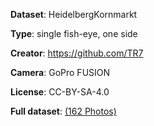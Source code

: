 
**Dataset**: HeidelbergKornmarkt

**Type**: single fish-eye, one side

**Creator**: https://github.com/TR7

**Camera**: GoPro FUSION

**License**: CC-BY-SA-4.0

**Full dataset**: [(162 Photos)](http://hosting141203.a2e6d.netcup.net/Thomas/HDKornmarkt/HeidelbergKornmarkt.zip)
